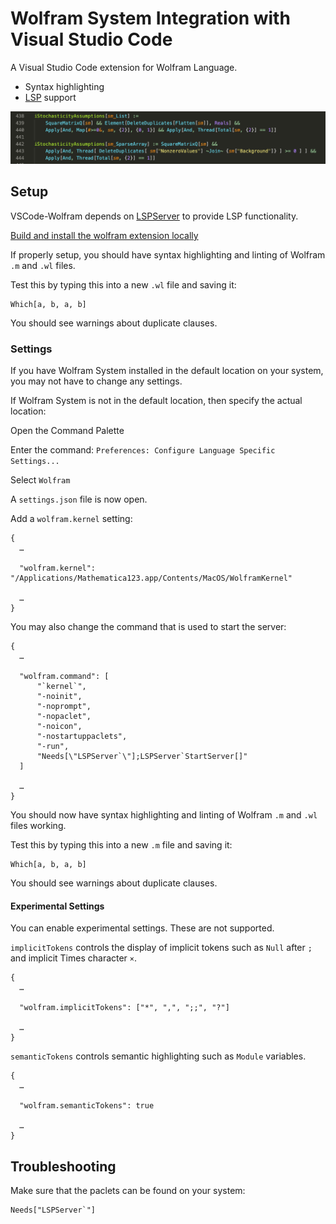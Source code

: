 # Wolfram System Integration with Visual Studio Code

A Visual Studio Code extension for Wolfram Language.

* Syntax highlighting
* [LSP](https://microsoft.github.io/language-server-protocol/) support

![highlighting](docs/highlighting.png)


## Setup

VSCode-Wolfram depends on [LSPServer](https://github.com/WolframResearch/lspserver) to provide LSP functionality.

[Build and install the wolfram extension locally](HowToBuild.md)

If properly setup, you should have syntax highlighting and linting of Wolfram `.m` and `.wl` files.

Test this by typing this into a new `.wl` file and saving it:
```
Which[a, b, a, b]
```

You should see warnings about duplicate clauses.


### Settings

If you have Wolfram System installed in the default location on your system, you may not have to change any settings.

If Wolfram System is not in the default location, then specify the actual location:

Open the Command Palette

Enter the command:
`Preferences: Configure Language Specific Settings...`

Select `Wolfram`

A `settings.json` file is now open.

Add a `wolfram.kernel` setting:
```
{
  …

  "wolfram.kernel": "/Applications/Mathematica123.app/Contents/MacOS/WolframKernel"

  …
}

```

You may also change the command that is used to start the server:
```
{
  …

  "wolfram.command": [
      "`kernel`",
      "-noinit",
      "-noprompt",
      "-nopaclet",
      "-noicon",
      "-nostartuppaclets",
      "-run",
      "Needs[\"LSPServer`\"];LSPServer`StartServer[]"
  ]

  …
}
```

You should now have syntax highlighting and linting of Wolfram `.m` and `.wl` files working.

Test this by typing this into a new `.m` file and saving it:
```
Which[a, b, a, b]
```

You should see warnings about duplicate clauses.


#### Experimental Settings

You can enable experimental settings. These are not supported.

`implicitTokens` controls the display of implicit tokens such as `Null` after `;` and implicit Times character `×`.

```
{
  …

  "wolfram.implicitTokens": ["*", ",", ";;", "?"]

  …
}
```

`semanticTokens` controls semantic highlighting such as `Module` variables.

```
{
  …

  "wolfram.semanticTokens": true

  …
}
```


## Troubleshooting

Make sure that the paclets can be found on your system:
```
Needs["LSPServer`"]
```
